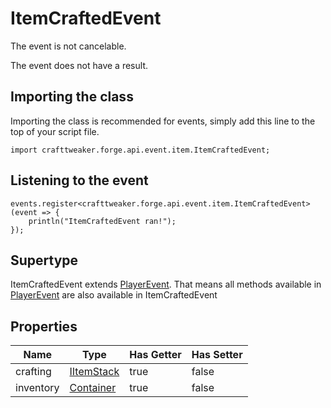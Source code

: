 # ItemCraftedEvent

The event is not cancelable.

The event does not have a result.

## Importing the class

Importing the class is recommended for events, simply add this line to the top of your script file.
```zenscript
import crafttweaker.forge.api.event.item.ItemCraftedEvent;
```


## Listening to the event

```zenscript
events.register<crafttweaker.forge.api.event.item.ItemCraftedEvent>(event => {
    println("ItemCraftedEvent ran!");
});
```


## Supertype

ItemCraftedEvent extends [PlayerEvent](/forge/api/event/entity/player/PlayerEvent). That means all methods available in [PlayerEvent](/forge/api/event/entity/player/PlayerEvent) are also available in ItemCraftedEvent

## Properties

|   Name    |                    Type                    | Has Getter | Has Setter |
|-----------|--------------------------------------------|------------|------------|
| crafting  | [IItemStack](/vanilla/api/item/IItemStack) | true       | false      |
| inventory | [Container](/vanilla/api/world/Container)  | true       | false      |

